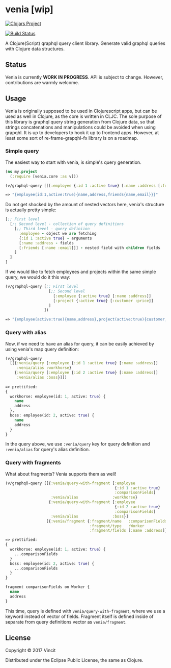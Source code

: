 # venia [wip]


[![Clojars Project](https://img.shields.io/clojars/v/vincit/venia.svg)](https://clojars.org/vincit/venia)


[![Build Status](https://travis-ci.org/Vincit/venia.svg?branch=master)](https://travis-ci.org/Vincit/venia)

A Clojure(Script) qraphql query client library. Generate valid graphql queries with Clojure data structures.

## Status

Venia is currently **WORK IN PROGRESS**. API is subject to change. However, contributions are warmly welcome.

## Usage

Venia is originally supposed to be used in Clojurescript apps, but can be used as well in Clojure, as the core 
is written in CLJC. The sole purpose of this library is graphql query string generation from Clojure data, 
so that strings concatenations and manipulations could be avoided when using grapqhl.
It is up to developers to hook it up to frontend apps. However, at least some sort of re-frame-grapqhl-fx library 
is on a roadmap. 


### Simple query

The easiest way to start with venia, is simple's query generation. 

```clj
(ns my.project
  (:require [venia.core :as v]))

(v/graphql-query [[[:employee {:id 1 :active true} [:name :address [:friends [:name :email]]]]]])

=> "{employee(id:1,active:true){name,address,friends{name,email}}}"
```

Do not get shocked by the amount of nested vectors here, venia's structure is actually pretty simple:

```clj
[;; First level
  [;; Second level - collection of query definitions
    [;; Third level - query definiion
      :employee - object we are fetching
      {:id 1 :active true} - arguments
      [:name :address - fields
      [:friends [:name :email]]] - nested field with children fields
    ]
  ]
]
```

If we would like to fetch employees and projects within the same simple query, we would do it this way:

```clj
(v/graphql-query [;; First level
                   [;; Second level
                     [:employee {:active true} [:name :address]]
                     [:project {:active true} [:customer :price]]
                   ]
                 ])

=> "{employee(active:true){name,address},project(active:true){customer,price}}"
```

### Query with alias

Now, if we need to have an alias for query, it can be easily achieved by using venia's map query definition:

```clj
(v/graphql-query
  [[{:venia/query [:employee {:id 1 :active true} [:name :address]]
     :venia/alias :workhorse}
    {:venia/query [:employee {:id 2 :active true} [:name :address]]
     :venia/alias :boss}]])
     
=> prettified:
{
  workhorse: employee(id: 1, active: true) {
    name
    address
  },
  boss: employee(id: 2, active: true) {
    name
    address
  }
}
```

In the query above, we use `:venia/query` key for query definition and `:venia/alias` for query's alias definition.

### Query with fragments

What about fragments? Venia supports them as well!

```clj
(v/graphqö-query [[{:venia/query-with-fragment [:employee
                                                {:id 1 :active true}
                                                :comparisonFields]
                    :venia/alias               :workhorse}
                   {:venia/query-with-fragment [:employee
                                                {:id 2 :active true}
                                                :comparisonFields]
                    :venia/alias               :boss}]
                  [{:venia/fragment {:fragment/name   :comparisonFields
                                     :fragment/type   :Worker
                                     :fragment/fields [:name :address]}}]])

=> prettified:
{
  workhorse: employee(id: 1, active: true) {
    ...comparisonFields
  }
  boss: employee(id: 2, active: true) {
    ...comparisonFields
  }
}

fragment comparisonFields on Worker {
  name
  address
}
```

This time, query is defined with `venia/query-with-fragment`, where we use a keyword instead of vector of fields.
Fragment itself is defined inside of separate from query definitions vector as `venia/fragment`.

## License

Copyright © 2017 Vincit

Distributed under the Eclipse Public License, the same as Clojure.